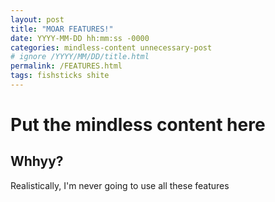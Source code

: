 ```yaml
---
layout: post
title: "MOAR FEATURES!"
date: YYYY-MM-DD hh:mm:ss -0000
categories: mindless-content unnecessary-post
# ignore /YYYY/MM/DD/title.html
permalink: /FEATURES.html
tags: fishsticks shite
---
```


# Put the mindless content here
## Whhyy?
Realistically, I'm never going to use all these features 
